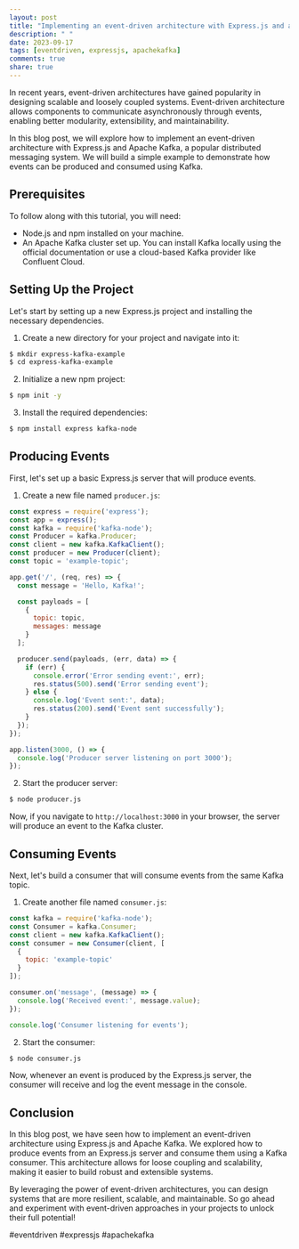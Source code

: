 ```yaml
---
layout: post
title: "Implementing an event-driven architecture with Express.js and a message broker like Apache Kafka"
description: " "
date: 2023-09-17
tags: [eventdriven, expressjs, apachekafka]
comments: true
share: true
---
```


In recent years, event-driven architectures have gained popularity in designing scalable and loosely coupled systems. Event-driven architecture allows components to communicate asynchronously through events, enabling better modularity, extensibility, and maintainability.

In this blog post, we will explore how to implement an event-driven architecture with Express.js and Apache Kafka, a popular distributed messaging system. We will build a simple example to demonstrate how events can be produced and consumed using Kafka.

## Prerequisites

To follow along with this tutorial, you will need:

- Node.js and npm installed on your machine.
- An Apache Kafka cluster set up. You can install Kafka locally using the official documentation or use a cloud-based Kafka provider like Confluent Cloud.

## Setting Up the Project

Let's start by setting up a new Express.js project and installing the necessary dependencies.

1. Create a new directory for your project and navigate into it:
```bash
$ mkdir express-kafka-example
$ cd express-kafka-example
```

2. Initialize a new npm project:
```bash
$ npm init -y
```

3. Install the required dependencies:
```bash
$ npm install express kafka-node
```

## Producing Events

First, let's set up a basic Express.js server that will produce events.

1. Create a new file named `producer.js`:

```javascript
const express = require('express');
const app = express();
const kafka = require('kafka-node');
const Producer = kafka.Producer;
const client = new kafka.KafkaClient();
const producer = new Producer(client);
const topic = 'example-topic';

app.get('/', (req, res) => {
  const message = 'Hello, Kafka!';

  const payloads = [
    {
      topic: topic,
      messages: message
    }
  ];

  producer.send(payloads, (err, data) => {
    if (err) {
      console.error('Error sending event:', err);
      res.status(500).send('Error sending event');
    } else {
      console.log('Event sent:', data);
      res.status(200).send('Event sent successfully');
    }
  });
});

app.listen(3000, () => {
  console.log('Producer server listening on port 3000');
});
```

2. Start the producer server:
```bash
$ node producer.js
```

Now, if you navigate to `http://localhost:3000` in your browser, the server will produce an event to the Kafka cluster.

## Consuming Events

Next, let's build a consumer that will consume events from the same Kafka topic.

1. Create another file named `consumer.js`:

```javascript
const kafka = require('kafka-node');
const Consumer = kafka.Consumer;
const client = new kafka.KafkaClient();
const consumer = new Consumer(client, [
  {
    topic: 'example-topic'
  }
]);

consumer.on('message', (message) => {
  console.log('Received event:', message.value);
});

console.log('Consumer listening for events');
```

2. Start the consumer:
```bash
$ node consumer.js
```

Now, whenever an event is produced by the Express.js server, the consumer will receive and log the event message in the console.

## Conclusion

In this blog post, we have seen how to implement an event-driven architecture using Express.js and Apache Kafka. We explored how to produce events from an Express.js server and consume them using a Kafka consumer. This architecture allows for loose coupling and scalability, making it easier to build robust and extensible systems.

By leveraging the power of event-driven architectures, you can design systems that are more resilient, scalable, and maintainable. So go ahead and experiment with event-driven approaches in your projects to unlock their full potential!

#eventdriven #expressjs #apachekafka